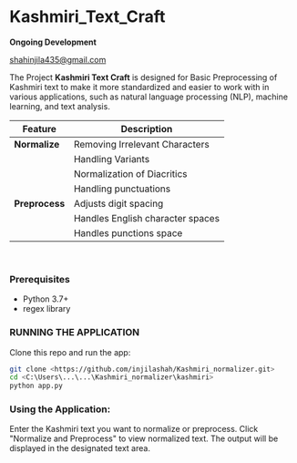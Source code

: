 # Kashmiri_Text_Craft
**Ongoing Development**

shahinjila435@gmail.com


The Project **Kashmiri Text Craft** is  designed for Basic Preprocessing of Kashmiri text to make it more standardized and easier to work with in various applications, such as natural language processing (NLP), machine learning, and text analysis. 




|    Feature    | Description                      |
|---------------|----------------------------------|
| **Normalize** | Removing Irrelevant Characters   |
|               | Handling Variants                |
|               | Normalization of Diacritics      |
|               | Handling punctuations|           |
| **Preprocess**| Adjusts digit spacing            |                    
|               | Handles English character spaces |
|               | Handles punctions space          |

<br>

### Prerequisites

- Python 3.7+
- regex library 

### RUNNING THE APPLICATION 
Clone this   repo  and run the app:
```bash
git clone <https://github.com/injilashah/Kashmiri_normalizer.git>
cd <C:\Users\...\...\Kashmiri_normalizer\kashmiri>
python app.py
```

### Using the Application:
Enter the Kashmiri text you want to normalize or preprocess.
Click "Normalize and Preprocess" to view normalized text.
The  output will be displayed  in the designated text area.










